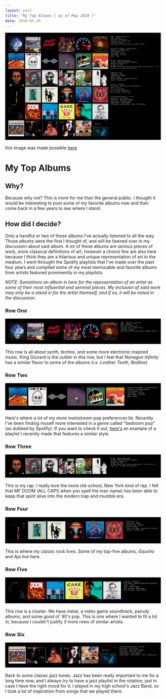 ```yaml
---
layout: post
title: "My Top Albums [ as of May 2019 ]"
date: 2019-05-20
---
```

![My Top Albums](/images/favoriteAlbums/favoriteAlbums.png)

this image was made possible [here](https://www.neverendingchartrendering.org/)

# My Top Albums

## Why? 
Because why not? This is more for me than the general public. I thought it would be interesting to post some of my favorite albums now and then come back in a few years to see where I stand. 

## How did I decide?
Only a handful or two of these albums I've actually listened to all the way. Those albums were the first I thought of, and will be fawned over in my discussion about said album. A lot of these albums are serious pieces of work, more classical definitions of art, however a choice few are also here because I think they are a hilarious and unique representation of art in the medium. I went throught the Spotify playlists that I've made over the past four years and compiled some of my most memorable and favorite albums from artists featured prominently in my playlists. 

*NOTE: Sometimes an album is here for the representation of an artist as some of their most influential and seminal pieces. My inclusion of said work may only be a stand in for the artist themself, and if so, it will be noted in the discussion.*

### Row One
![Row One](/images/favoriteAlbums/row1.png)

This row is all about synth, techno, and some more electronic inspired music. King Gizzard is the outlier in this row, but I feel that *Nonagon Infinity* has a similar flavor to some of the albums (i.e. *Leather Teeth, Redline*)

### Row Two
![Row Two](/images/favoriteAlbums/row2.png)

Here's where a lot of my more *mainstream* pop preferences lie. Recently I've been finding myself more interested in a genre called "bedroom pop" (as dubbed by Spotify). If you want to check it out, [here's](/_posts/2019-05-18-spotify-test.md) an example of a playlist I recently made that features a similar style.

### Row Three
![Row Three](/images/favoriteAlbums/row3.png)

This is my rap. I really love the more old-school, New York kind of rap. I felt that MF DOOM (ALL CAPS when you spell the man name) has been able to kepp that spirit alive into the modern trap and mumble era. 

### Row Four
![Row Four](/images/favoriteAlbums/row4.png)

This is where my classic rock lives. Some of my top-five albums, *Gaucho* and *Aja* live here.

### Row Five
![Row Five](/images/favoriteAlbums/row5.png)

This row is a cluster. We have metal, a video game soundtrack, parody albums, and some good ol' 90's pop. This is one where I wanted to fit a lot in, because I couldn't justify 3 more rows of similar artists.

### Row Six
![Row Six](/images/favoriteAlbums/row6.png)

Back to some classic jazz tunes. Jazz has been really important to me for a long time now, and I always try to have a jazz playlist in the rotation, just in case I have the right mood for it. I played in my high school's Jazz Band, so I took a lot of inspiration from songs that we played there. 
